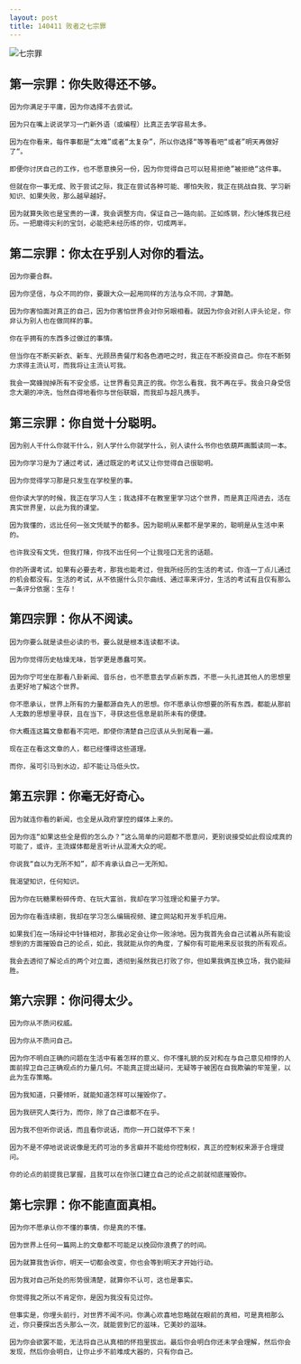```yaml
---
layout: post
title: 140411 败者之七宗罪
---
```


![七宗罪](http://blog.80aj.com/album/chaoren.jpg)


## 第一宗罪：你失败得还不够。

	因为你满足于平庸，因为你选择不去尝试。

	因为只在嘴上说说学习一门新外语（或编程）比真正去学容易太多。

	因为在你看来，每件事都是“太难”或者“太复杂”，所以你选择“等等看吧“或者”明天再做好了“。

	即便你讨厌自己的工作，也不愿意换另一份，因为你觉得自己可以轻易拒绝”被拒绝“这件事。

	但就在你一事无成、败于尝试之际，我正在尝试各种可能、哪怕失败，我正在挑战自我、学习新知识、如果失败，那么越早越好。

	因为就算失败也是宝贵的一课，我会调整方向，保证自己一路向前。正如炼钢，烈火锤炼我已经历。一把磨得尖利的宝剑，必能把未经历练的你，切成两半。

## 第二宗罪：你太在乎别人对你的看法。

	因为你要合群。

	因为你坚信，与众不同的你，要跟大众一起用同样的方法与众不同，才算酷。

	因为你害怕面对真正的自己，因为你害怕世界会对你另眼相看。就因为你会对别人评头论足，你非认为别人也在做同样的事。

	你在乎拥有的东西多过做过的事情。

	但当你在不断买新衣、新车、光顾昂贵餐厅和各色酒吧之时，我正在不断投资自己。你在不断努力求得主流认可，而我将让主流认可我。

	我会一窝蜂抛掉所有不安全感，让世界看见真正的我。你怎么看我，我不再在乎。我会只身受信念大潮的冲洗，怡然自得地看你与世俗联姻，而我却与超凡携手。

## 第三宗罪：你自觉十分聪明。

	因为别人干什么你就干什么，别人学什么你就学什么，别人读什么书你也依葫芦画瓢读同一本。

	因为你学习是为了通过考试，通过既定的考试又让你觉得自己很聪明。

	因为你觉得学习那是只发生在学校里的事。

	但你读大学的时候，我正在学习人生；我选择不在教室里学习这个世界，而是真正闯进去，活在真实世界里，以此为我的课堂。

	因为我懂的，远比任何一张文凭赋予的都多。因为聪明从来都不是学来的，聪明是从生活中来的。

	也许我没有文凭，但我打赌，你找不出任何一个让我哑口无言的话题。

	你的所谓考试，如果有必要去考，那我也能考过，但我所经历的生活的考试，你连一丁点儿通过的机会都没有。生活的考试，从不依据什么贝尔曲线、通过率来评分，生活的考试有且仅有那么一条评分依据：生存！

## 第四宗罪：你从不阅读。

	因为你要么就是读些必读的书，要么就是根本连读都不读。

	因为你觉得历史枯燥无味，哲学更是愚蠢可笑。

	因为你宁可坐在那看八卦新闻、音乐台，也不愿意去学点新东西，不愿一头扎进其他人的思想里去更好地了解这个世界。

	你不愿承认，世界上所有的力量都源自先人的思想。你不愿承认你想要的所有东西，都能从那前人无数的思想里寻获，且在当下，寻获这些信息是前所未有的便捷。

	你大概连这篇文章都看不完吧，即使你清楚自己应该从头到尾看一遍。

	现在正在看这文章的人，都已经懂得这些道理。

	而你，虽可引马到水边，却不能让马低头饮。

## 第五宗罪：你毫无好奇心。

	因为就连你看的新闻，也全是从政府掌控的媒体上来的。

	因为你连“如果这些全是假的怎么办？”这么简单的问题都不愿意问，更别说接受如此假设成真的可能了，或许，主流媒体都是言听计从混淆大众的呢。

	你说我“自以为无所不知”，却不肯承认自己一无所知。

	我渴望知识，任何知识。

	因为你在玩糖果粉碎传奇、在玩大富翁，我却在学习弦理论和量子力学。

	因为你在看连续剧，我却在学习怎么编辑视频、建立网站和开发手机应用。

	如果我们在一场辩论中针锋相对，那我必定会让你一败涂地。因为我首先会自己试着从所有能设想到的方面摧毁自己的论点，如此，我就能从你的角度，了解你有可能用来反驳我的所有观点。

	我会去透彻了解论点的两个对立面，透彻到虽然我已打败了你，但如果我俩互换立场，我仍能辩胜。

## 第六宗罪：你问得太少。

	因为你从不质问权威。

	因为你从不质问自己。

	因为你不明白正确的问题在生活中有着怎样的意义、你不懂礼貌的反对和在与自己意见相悖的人面前捍卫自己正确观点的力量几何。不能真正提出疑问，无疑等于被困在自我欺骗的牢笼里，以此为生存策略。

	因为我知道，只要倾听，就能知道怎样可以摧毁你了。

	因为我研究人类行为，而你，除了自己谁都不在乎。

	因为我不但听你说话，而且看你说话，而你一开口就停不下来！

	因为不是不停地说说说像是无药可治的多言癖并不能给你控制权，真正的控制权来源于合理提问。

	你的论点的前提我已掌握，且我可以在你张口建立自己的论点之前就彻底摧毁你。

## 第七宗罪：你不能直面真相。

	因为你不愿承认你不懂的事情，你是真的不懂。

	因为世界上任何一篇网上的文章都不可能足以挽回你浪费了的时间。

	因为就算我告诉你，明天一切都会改变，你也会等到明天才开始行动。

	因为我对自己所处的形势很清楚，就算你不认可，这也是事实。

	你觉得我之所以不肯定你，是因为我没有见过你。

	但事实是，你埋头前行，对世界不闻不问。你满心欢喜地忽略就在眼前的真相，可是真相那么近，你只要探出舌头那么一次，就能尝到它的滋味，它美妙的滋味。

	因为你会欲罢不能，无法将自己从真相的怀抱里拔出。最后你会明白你还未学会理解，然后你会发现，然后你会明白，让你止步不前难成大器的，只有你自己。